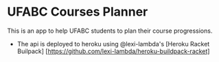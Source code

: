 # UFABC Courses Planner

This is an app to help UFABC students to plan their course progressions.

- The api is deployed to heroku using @lexi-lambda's [Heroku Racket Builpack] [https://github.com/lexi-lambda/heroku-buildpack-racket]
